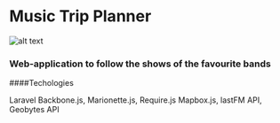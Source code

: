 # Music Trip Planner

![alt text](https://raw.githubusercontent.com/kstyopkin/ontour/master/public/promo.png)

### Web-application to follow the shows of the favourite bands  

####Techologies

Laravel
Backbone.js, Marionette.js, Require.js
Mapbox.js, lastFM API, Geobytes API
